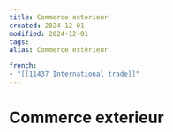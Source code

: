 ```yaml
---
title: Commerce exterieur
created: 2024-12-01
modified: 2024-12-01
tags: 
alias: Commerce extérieur

french:
- "[[11437 International trade]]"
---
```

# Commerce exterieur
